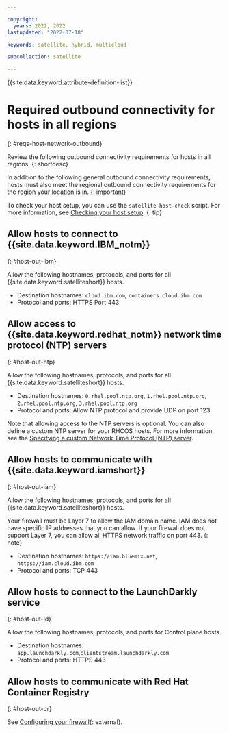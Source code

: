 ```yaml
---

copyright:
  years: 2022, 2022
lastupdated: "2022-07-18"

keywords: satellite, hybrid, multicloud

subcollection: satellite

---
```


{{site.data.keyword.attribute-definition-list}}

# Required outbound connectivity for hosts in all regions
{: #reqs-host-network-outbound}

Review the following outbound connectivity requirements for hosts in all regions.
{: shortdesc}

In addition to the following general outbound connectivity requirements, hosts must also meet the regional outbound connectivity requirements for the region your location is in.
{: important}


To check your host setup, you can use the `satellite-host-check` script. For more information, see [Checking your host setup](/docs/satellite?topic=satellite-host-network-check).
{: tip}


## Allow hosts to connect to {{site.data.keyword.IBM_notm}}
{: #host-out-ibm}

Allow the following hostnames, protocols, and ports for all {{site.data.keyword.satelliteshort}} hosts.
* Destination hostnames: `cloud.ibm.com`, `containers.cloud.ibm.com`
* Protocol and ports: HTTPS Port 443

## Allow access to {{site.data.keyword.redhat_notm}} network time protocol (NTP) servers
{: #host-out-ntp}

Allow the following hostnames, protocols, and ports for all {{site.data.keyword.satelliteshort}} hosts.
* Destination hostnames: `0.rhel.pool.ntp.org`, `1.rhel.pool.ntp.org`, `2.rhel.pool.ntp.org`, `3.rhel.pool.ntp.org`
* Protocol and ports: Allow NTP protocol and provide UDP on port 123

Note that allowing access to the NTP servers is optional. You can also define a custom NTP server for your RHCOS hosts. For more information, see the [Specifying a custom Network Time Protocol (NTP) server](/docs/satellite?topic=satellite-config-custom-ntp).

## Allow hosts to communicate with {{site.data.keyword.iamshort}}
{: #host-out-iam}

Allow the following hostnames, protocols, and ports for all {{site.data.keyword.satelliteshort}} hosts.

Your firewall must be Layer 7 to allow the IAM domain name. IAM does not have specific IP addresses that you can allow. If your firewall does not support Layer 7, you can allow all HTTPS network traffic on port 443.
{: note}

* Destination hostnames: `https://iam.bluemix.net`, `https://iam.cloud.ibm.com`
* Protocol and ports: TCP 443

## Allow hosts to connect to the LaunchDarkly service
{: #host-out-ld}

Allow the following hostnames, protocols, and ports for Control plane hosts.
* Destination hostnames: `app.launchdarkly.com`,`clientstream.launchdarkly.com`
* Protocol and ports: HTTPS 443

## Allow hosts to communicate with Red Hat Container Registry
{: #host-out-cr}

See [Configuring your firewall](https://docs.openshift.com/container-platform/4.8/installing/install_config/configuring-firewall.html){: external}.














